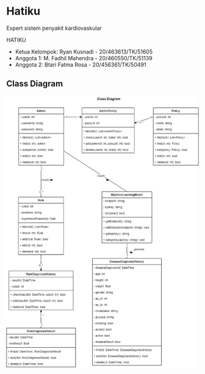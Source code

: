 # Hatiku
Expert sistem penyakit kardiovaskular

HATIKU
<ul>
  <li>Ketua Kelompok: Ryan Kusnadi - 20/463613/TK/51605</li>
  <li>Anggota 1: M. Fadhil Mahendra - 20/460550/TK/51139</li>
  <li>Anggota 2: Btari Fatma Rosa - 20/456361/TK/50491</li>
</ul>

<h2 id="class-diagram">Class Diagram</h2>
<img src="https://github.com/BetNares/Hatiku/blob/class-diagram/asset/img/Hatiku-Class%20Diagram%20-%20With%20Attribute.drawio.png" alt="Class Diagram">

